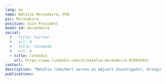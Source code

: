 ```yaml
---
lang: en
name: Natalia Morandeira, PhD
pic: Morandeira
position: Vice President
modal-id: morandeira
social:
  # - title: twitter
  #   url: #
  # - title: facebook
  #   url: #
  - title: linkedin
    url: https://www.linkedin.com/in/natalia-morandeira-97083044/
contact: 
description: "Natalia (she/her) serves as Adjunct Investigator, bringing deep expertise in wetland and landscape ecology, biodiversity monitoring, and satellite-based remote sensing using optical, SAR, and polarimetric data. As a researcher at the Argentina’s National Research Council (CONICET), she has coordinated several national and international projects, emphasizing ecosystem monitoring and environmental risk assessment in complex habitats, including wetland systems of the Paraná River floodplain and coastal environments along Buenos Aires Province. She has been the PI or Co-PI on research agreements with Space Agencies (from Argentina, Japan, Canada, and Italia), involving the development of applications for wetland monitoring using SAR or PolSAR data from SAOCOM, ALOS/PALSAR-2 and RADARSAT-2 and CosmoSkyMed data. Besides, she is currently teaching the Ecology course at the University of San Martín (UNSAM) and collaborates with the Landscape Ecology course at the University of Buenos Aires (UBA)."
publications:
---
```


